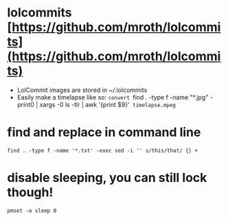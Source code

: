 # lolcommits [https://github.com/mroth/lolcommits](https://github.com/mroth/lolcommits)
- LolCommit images are stored in ~/.lolcommits
- Easily make a timelapse like so: `convert `find . -type f -name "*.jpg" -print0 | xargs -0 ls -tlr | awk '{print $9}'` timelapse.mpeg`

# find and replace in command line
`find . -type f -name '*.txt' -exec sed -i '' s/this/that/ {} +`

# disable sleeping, you can still lock though!
`pmset -a sleep 0`

